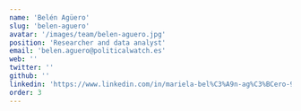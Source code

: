 ```yaml
---
name: 'Belén Agüero'
slug: 'belen-aguero'
avatar: '/images/team/belen-aguero.jpg'
position: 'Researcher and data analyst'
email: 'belen.aguero@politicalwatch.es'
web: ''
twitter: ''
github: ''
linkedin: 'https://www.linkedin.com/in/mariela-bel%C3%A9n-ag%C3%BCero-980b224b/'
order: 3
---
```

